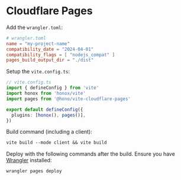 # Cloudflare Pages

Add the `wrangler.toml`:

```toml
# wrangler.toml
name = "my-project-name"
compatibility_date = "2024-04-01"
compatibility_flags = [ "nodejs_compat" ]
pages_build_output_dir = "./dist"
```

Setup the `vite.config.ts`:

```ts
// vite.config.ts
import { defineConfig } from 'vite'
import honox from 'honox/vite'
import pages from '@hono/vite-cloudflare-pages'

export default defineConfig({
  plugins: [honox(), pages()],
})
```

Build command (including a client):

```txt
vite build --mode client && vite build
```

Deploy with the following commands after the build. Ensure you have [Wrangler](https://developers.cloudflare.com/workers/wrangler/) installed:

```txt
wrangler pages deploy
```

